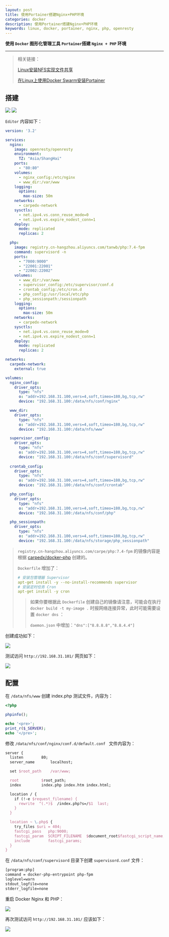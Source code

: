 ```yaml
---
layout: post
title: 使用Portainer搭建Nginx+PHP环境
categories: docker
description: 使用Portainer搭建Nginx+PHP环境
keywords: linux, docker, portainer, nginx, php, openresty
---
```




**使用 `Docker` 图形化管理工具 `Portainer`搭建 `Nginx + PHP` 环境**

****



>相关链接：
>
>[Linux安装NFS实现文件共享](https://carpedx.com/2023/09/16/linux_nfs/)
>
>[在Linux上使用Docker Swarm安装Portainer](https://carpedx.com/2023/09/17/docker_swarm_portainer/)



## 搭建

<img src="/images/posts/docker/portainer_nginx_php_step1.jpg" />

<img src="/images/posts/docker/portainer_nginx_php_step2.jpg" />

`Editor` 内容如下：

```yaml
version: '3.2'

services:
  nginx:
    image: openresty/openresty
    environment:
      TZ: "Asia/ShangHai"
    ports:
      - "80:80"
    volumes:
      - nginx_config:/etc/nginx
      - www_dir:/var/www
    logging:
      options:
        max-size: 50m
    networks:
      - carpedx-network
    sysctls:
      - net.ipv4.vs.conn_reuse_mode=0
      - net.ipv4.vs.expire_nodest_conn=1
    deploy:
      mode: replicated
      replicas: 2

  php:
    image: registry.cn-hangzhou.aliyuncs.com/tanwb/php:7.4-fpm
    command: supervisord -n
    ports:
      - "7000:9000"
      - "22001:22001"
      - "22002:22002"
    volumes:
      - www_dir:/var/www
      - supervisor_config:/etc/supervisor/conf.d
      - crontab_config:/etc/cron.d
      - php_config:/usr/local/etc/php
      - php_sessionpath:/sessionpath
    logging:
      options:
        max-size: 50m
    networks:
      - carpedx-network
    sysctls:
      - net.ipv4.vs.conn_reuse_mode=0
      - net.ipv4.vs.expire_nodest_conn=1
    deploy:
      mode: replicated
      replicas: 2

networks:
  carpedx-network:
    external: true

volumes:
  nginx_config:
    driver_opts:
      type: "nfs"
      o: "addr=192.168.31.100,vers=4,soft,timeo=180,bg,tcp,rw"
      device: "192.168.31.100:/data/nfs/conf/nginx"

  www_dir:
    driver_opts:
      type: "nfs"
      o: "addr=192.168.31.100,vers=4,soft,timeo=180,bg,tcp,rw"
      device: "192.168.31.100:/data/nfs/www"

  supervisor_config:
    driver_opts:
      type: "nfs"
      o: "addr=192.168.31.100,vers=4,soft,timeo=180,bg,tcp,rw"
      device: "192.168.31.100:/data/nfs/conf/supervisord"
      
  crontab_config:
    driver_opts:
      type: "nfs"
      o: "addr=192.168.31.100,vers=4,soft,timeo=180,bg,tcp,rw"
      device: "192.168.31.100:/data/nfs/conf/crontab"

  php_config:
    driver_opts:
      type: "nfs"
      o: "addr=192.168.31.100,vers=4,soft,timeo=180,bg,tcp,rw"
      device: "192.168.31.100:/data/nfs/conf/php"

  php_sessionpath:
    driver_opts:
      type: "nfs"
      o: "addr=192.168.31.100,vers=4,soft,timeo=180,bg,tcp,rw"
      device: "192.168.31.100:/data/nfs/storage/php_sessionpath"
```



> `registry.cn-hangzhou.aliyuncs.com/carpe/php:7.4-fpm` 的镜像内容是根据 [carpedx/docker-php](https://github.com/carpedx/docker-php/blob/main/7.4/fpm/bullseye/Dockerfile) 创建的。
>
> `Dockerfile` 增加了：
>
> ```yaml
># 安装包管理器 Supervisor
> apt-get install -y --no-install-recommends supervisor
> # 安装定时任务 Cron
> apt-get install -y cron
> ```
> 
> > 如果你要根据此 `Dockerfile` 创建自己的镜像请注意，可能会在执行 `docker build -t my-image .` 时报网络连接异常，此时可能需要设置 `docker dns` ：
>>
> > `daemon.json` 中增加：`"dns":["8.8.8.8","8.8.4.4"]`



创建成功如下：

<img src="/images/posts/docker/portainer_nginx_php_step3.jpg" />

测试访问 `http://192.168.31.101/` 网页如下：

<img src="/images/posts/docker/portainer_nginx_php_step4.jpg" />



## 配置



在 `/data/nfs/www` 创建 index.php 测试文件，内容为：

```php
<?php

phpinfo();

echo '<pre>';
print_r($_SERVER);
echo '</pre>';
```



修改 `/data/nfs/conf/nginx/conf.d/default.conf ` 文件内容为：

```tex
server {
  listen		80;
  server_name		localhost;

  set $root_path	/var/www;

  root			$root_path;
  index			index.php index.htm index.html;

  location / {
    if (!-e $request_filename) {
      rewrite  ^(.*)$  /index.php?s=/$1  last;
    }
  }

  location ~ \.php$ {
    try_files $uri = 404;
    fastcgi_pass   php:9000;
    fastcgi_param  SCRIPT_FILENAME  $document_root$fastcgi_script_name;
    include        fastcgi_params;
  }
}
```



在 `/data/nfs/conf/supervisord` 目录下创建 `supervisord.conf` 文件：

```tex
[program:php]
command = docker-php-entrypoint php-fpm
loglevel=warn
stdout_logfile=none
stderr_logfile=none
```



重启 Docker Nginx 和 PHP：

<img src="/images/posts/docker/portainer_nginx_php_step5.jpg" />



再次测试访问 `http://192.168.31.101/` 应该如下：

<img src="/images/posts/docker/portainer_nginx_php_step6.jpg" />
